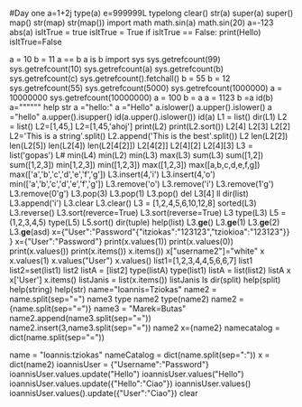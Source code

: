 #Day one
a=1+2j
type(a)
e=999999L
typelong
clear()
str(a)
super(a)
super()
map()
str(map)
str(map())
import math
math.sin(a)
math.sin(20)
a=-123
abs(a)
isItTrue = true
isItTrue = True
if isItTrue == False:
    print(Hello)
    isItTrue=False

a = 10
b = 11
a == b
a is b
import sys
sys.getrefcount(99)
sys.getrefcount(10)
sys.getrefcount(a)
sys.getrefcount(b)
sys.getrefcount(c)
sys.getrefcount().fetchall()
b = 55
b = 12
sys.getrefcount(55)
sys.getrefcount(5000)
sys.getrefcount(1000000)
a = 10000000
sys.getrefcount(10000000)
a = 100
b = a
a = 1123
b =a 
id(b)
a=""""""
help str
a ="hello:"
a ="Hello"
a.islower()
a.upper().islower()
a ="hello"
a.upper().isupper()
id(a.upper().islower())
id(a)
L1 = list()
dir(L1)
L2 = list()
L2=[1,45,]
L2=[1,45,'ahoj']
print(L2)
print(L2.sort())
L2[4]
L2[3]
L2[2]
L2='This is a string'.split()
L2.append('This is the best'.split())
L2
len(L2[2])
len(L2[5])
len(L2[4])
len(L2[4[2]])
L2[4[2]]
L2[4][2]
L2[4][3]
L3 = list('gopas')
L#
min(L4)
min(L2)
min(L3)
max(L3)
sum(L3)
sum([1,2])
sum([1,2,3])
min[1,2,3])
min([1,2,3])
max([1,2,3])
max([a,b,c,d,e,f,g])
max(['a','b','c','d','e','f','g'])
L3.insert(4,'i')
L3.insert(4,'o')
min(['a','b','c','d','e','f','g'])
L3.remove('o')
L3.remove('i')
L3.remove(1'g')
L3.remove(0'g')
L3.pop(3)
L3.pop(1)
L3.pop()
del L3[4]
ll
dir(list)
L3.append('i')
L3.clear
L3.clear()
L3 = [1,2,4,5,6,10,12,8]
sorted(L3)
L3.reverse()
L3.sort(reverce=True)
L3.sort(reverse=True)
L3
type(L3)
L5 = (1,2,3,4,5)
type(L5)
L5.sort()
dir(tuple)
help(list)
L3.__ge__()
L3.__ge__(1)
L3.__ge__(2)
L3.__ge__(asd)
x={"User":"Password"{"itziokas":"123123","tziokioa":"123123"}}
}
x={"User":"Password"}
print(x.values(1))
print(x.values(0))
print(x.values())
print(x.items())
x.items())
x["username2"]="white"
x
x.values(1)
x.values("User")
x.values()
list1=[1,2,3,4,4,5,6,6,7]
list1
list2=set(list1)
list2
listA = [list2]
type(listA)
type(list1)
listA = list(list2)
listA
x 
x['User']
x.items()
listJanis = list(x.items())
listJanis
ls
dir(split)
help(split)
help(string)
help(str)
name="Ioannis=Tziokas"
name2 = name.split(sep="=")
name3
type name2
type(name2)
name2 = {name.split(sep="=")}
name3 = "Marek=Butas"
name2.append(name3.split(sep="="))
name2.insert(3,name3.split(sep="="))
name2
x={name2}
namecatalog = dict(name.split(sep="="))

name = "Ioannis:tziokas"
nameCatalog = dict(name.split(sep=":"))
x = dict(name2)
ioannisUser = {"Username":"Password"}
ioannisUser.values.update("Hello")
ioannisUser.values("Hello")
ioannisUser.values.update({"Hello":"Ciao"})
ioannisUser.values()
ioannisUser.values().update({"User":"Ciao"})
clear
